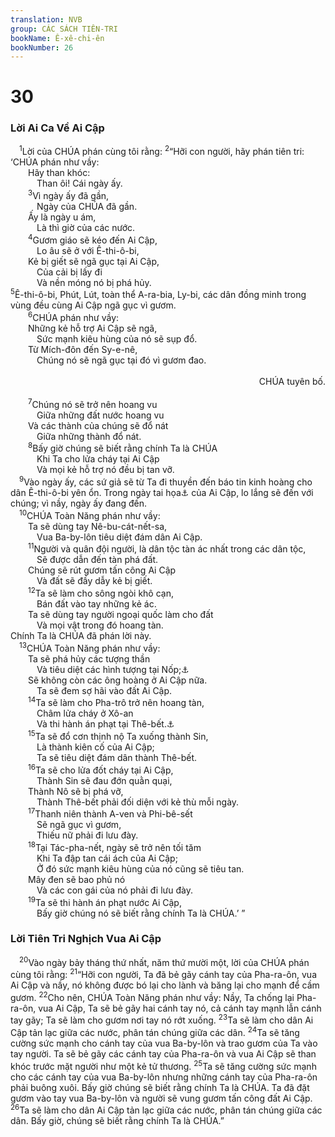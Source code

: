 ```yaml
---
translation: NVB
group: CÁC SÁCH TIÊN-TRI
bookName: Ê-xê-chi-ên 
bookNumber: 26
---
```


<div class="title"><h1>30</h1><h3>Lời Ai Ca Về Ai Cập </h3></div>
<span class="verse exe_30_1"> <sup>1</sup>Lời của CHÚA phán cùng tôi rằng: </span>
<span class="verse exe_30_2"><sup>2</sup>“Hỡi con người, hãy phán tiên tri: ‘CHÚA phán như vầy: <br/>  Hãy than khóc: <br/>   Than ôi! Cái ngày ấy. <br/></span>
<span class="verse exe_30_3">  <sup>3</sup>Vì ngày ấy đã gần, <br/>   Ngày của CHÚA đã gần. <br/>  Ấy là ngày u ám, <br/>   Là thì giờ của các nước. <br/></span>
<span class="verse exe_30_4">  <sup>4</sup>Gươm giáo sẽ kéo đến Ai Cập, <br/>   Lo âu sẽ ở với Ê-thi-ô-bi, <br/>  Kẻ bị giết sẽ ngã gục tại Ai Cập, <br/>   Của cải bị lấy đi <br/>   Và nền móng nó bị phá hủy. <br/></span>
<span class="verse exe_30_5"><sup>5</sup>Ê-thi-ô-bi, Phút, Lút, toàn thể A-ra-bia, Ly-bi, các dân đồng minh trong vùng đều cùng Ai Cập ngã gục vì gươm. <br/></span>
<span class="verse exe_30_6">  <sup>6</sup>CHÚA phán như vầy: <br/>  Những kẻ hỗ trợ Ai Cập sẽ ngã, <br/>   Sức mạnh kiêu hùng của nó sẽ sụp đổ. <br/>  Từ Mích-đôn đến Sy-e-nê, <br/>   Chúng nó sẽ ngã gục tại đó vì gươm đao. <br/> <aside style="text-align:right;">CHÚA tuyên bố. </aside><br/></span>
<span class="verse exe_30_7">  <sup>7</sup>Chúng nó sẽ trở nên hoang vu <br/>   Giữa những đất nước hoang vu <br/>  Và các thành của chúng sẽ đổ nát <br/>   Giữa những thành đổ nát. <br/></span>
<span class="verse exe_30_8">  <sup>8</sup>Bấy giờ chúng sẽ biết rằng chính Ta là CHÚA<br/>   Khi Ta cho lửa cháy tại Ai Cập <br/>   Và mọi kẻ hỗ trợ nó đều bị tan vỡ. <br/></span>
<span class="verse exe_30_9"> <sup>9</sup>Vào ngày ấy, các sứ giả sẽ từ Ta đi thuyền đến báo tin kinh hoàng cho dân Ê-thi-ô-bi yên ổn. Trong ngày tai họa<a data-toggle="tooltip" data-placement="bottom" title="Nt: không có chữ ‘tai họa’, thêm vào cho rõ nghĩa">⚓</a> của Ai Cập, lo lắng sẽ đến với chúng; vì nầy, ngày ấy đang đến. <br/></span>
<span class="verse exe_30_10"> <sup>10</sup>CHÚA Toàn Năng phán như vầy: <br/>  Ta sẽ dùng tay Nê-bu-cát-nết-sa, <br/>   Vua Ba-by-lôn tiêu diệt đám dân Ai Cập. <br/></span>
<span class="verse exe_30_11">  <sup>11</sup>Người và quân đội người, là dân tộc tàn ác nhất trong các dân tộc, <br/>   Sẽ được dẫn đến tàn phá đất. <br/>  Chúng sẽ rút gươm tấn công Ai Cập <br/>   Và đất sẽ đầy dẫy kẻ bị giết. <br/></span>
<span class="verse exe_30_12">  <sup>12</sup>Ta sẽ làm cho sông ngòi khô cạn, <br/>   Bán đất vào tay những kẻ ác. <br/>  Ta sẽ dùng tay người ngoại quốc làm cho đất <br/>   Và mọi vật trong đó hoang tàn. <br/>Chính Ta là CHÚA đã phán lời này. <br/></span>
<span class="verse exe_30_13"> <sup>13</sup>CHÚA Toàn Năng phán như vầy: <br/>  Ta sẽ phá hủy các tượng thần <br/>   Và tiêu diệt các hình tượng tại Nốp;<a data-toggle="tooltip" data-placement="bottom" title="Tức là thành Mem-phít">⚓</a><br/>  Sẽ không còn các ông hoàng ở Ai Cập nữa. <br/>   Ta sẽ đem sợ hãi vào đất Ai Cập. <br/></span>
<span class="verse exe_30_14">  <sup>14</sup>Ta sẽ làm cho Pha-trô trở nên hoang tàn, <br/>   Châm lửa cháy ở Xô-an <br/>   Và thi hành án phạt tại Thê-bết.<a data-toggle="tooltip" data-placement="bottom" title="Nt: thành Nô">⚓</a><br/></span>
<span class="verse exe_30_15">  <sup>15</sup>Ta sẽ đổ cơn thịnh nộ Ta xuống thành Sin, <br/>   Là thành kiên cố của Ai Cập; <br/>   Ta sẽ tiêu diệt đám dân thành Thê-bết. <br/></span>
<span class="verse exe_30_16">  <sup>16</sup>Ta sẽ cho lửa đốt cháy tại Ai Cập, <br/>   Thành Sin sẽ đau đớn quằn quại, <br/>  Thành Nô sẽ bị phá vỡ, <br/>   Thành Thê-bết phải đối diện với kẻ thù mỗi ngày. <br/></span>
<span class="verse exe_30_17">  <sup>17</sup>Thanh niên thành A-ven và Phi-bê-sết <br/>   Sẽ ngã gục vì gươm, <br/>   Thiếu nữ phải đi lưu đày. <br/></span>
<span class="verse exe_30_18">  <sup>18</sup>Tại Tác-pha-nết, ngày sẽ trở nên tối tăm <br/>   Khi Ta đập tan cái ách của Ai Cập; <br/>   Ở đó sức mạnh kiêu hùng của nó cũng sẽ tiêu tan. <br/>  Mây đen sẽ bao phủ nó <br/>   Và các con gái của nó phải đi lưu đày. <br/></span>
<span class="verse exe_30_19">  <sup>19</sup>Ta sẽ thi hành án phạt nước Ai Cập, <br/>   Bấy giờ chúng nó sẽ biết rằng chính Ta là CHÚA.’ ” <br/></span>
<div class="title"><h3>Lời Tiên Tri Nghịch Vua Ai Cập </h3></div>
<span class="verse exe_30_20"> <sup>20</sup>Vào ngày bảy tháng thứ nhất, năm thứ mười một, lời của CHÚA phán cùng tôi rằng: </span>
<span class="verse exe_30_21"><sup>21</sup>“Hỡi con người, Ta đã bẻ gãy cánh tay của Pha-ra-ôn, vua Ai Cập và nầy, nó không được bó lại cho lành và băng lại cho mạnh để cầm gươm. </span>
<span class="verse exe_30_22"><sup>22</sup>Cho nên, CHÚA Toàn Năng phán như vầy: Nầy, Ta chống lại Pha-ra-ôn, vua Ai Cập, Ta sẽ bẻ gãy hai cánh tay nó, cả cánh tay mạnh lẫn cánh tay gãy; Ta sẽ làm cho gươm nơi tay nó rớt xuống. </span>
<span class="verse exe_30_23"><sup>23</sup>Ta sẽ làm cho dân Ai Cập tản lạc giữa các nước, phân tán chúng giữa các dân. </span>
<span class="verse exe_30_24"><sup>24</sup>Ta sẽ tăng cường sức mạnh cho cánh tay của vua Ba-by-lôn và trao gươm của Ta vào tay người. Ta sẽ bẻ gãy các cánh tay của Pha-ra-ôn và vua Ai Cập sẽ than khóc trước mặt người như một kẻ tử thương. </span>
<span class="verse exe_30_25"><sup>25</sup>Ta sẽ tăng cường sức mạnh cho các cánh tay của vua Ba-by-lôn nhưng những cánh tay của Pha-ra-ôn phải buông xuôi. Bấy giờ chúng sẽ biết rằng chính Ta là CHÚA. Ta đã đặt gươm vào tay vua Ba-by-lôn và người sẽ vung gươm tấn công đất Ai Cập. </span>
<span class="verse exe_30_26"><sup>26</sup>Ta sẽ làm cho dân Ai Cập tản lạc giữa các nước, phân tán chúng giữa các dân. Bấy giờ, chúng sẽ biết rằng chính Ta là CHÚA.” <br/></span>

